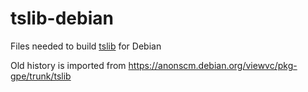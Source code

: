 # tslib-debian
Files needed to build [tslib](https://github.com/kergoth/tslib) for Debian

Old history is imported from https://anonscm.debian.org/viewvc/pkg-gpe/trunk/tslib
